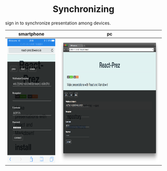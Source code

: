 <h1 style="text-align:center">Synchronizing</h1>

sign in to synchronize presentation among devices.

|smartphone|pc|
|:--:|:--:|
|<img src="../image/auth-on-sp.png" height="400px"/>|<img src="../image/auth-on-pc.png" height="400px"/>|
